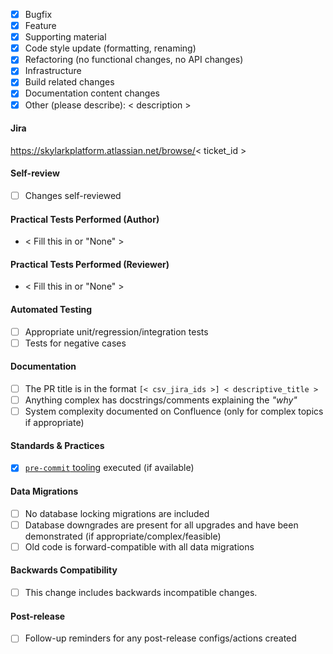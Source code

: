 <!-- Enter a very brief description of change -->
<!-- Add any optional commentary which may help the code reviewer. -->

<!-- Please tick all relevant change types this PR commits -->
<!-- Delete non-relevant lines -->
* [x] Bugfix
* [x] Feature
* [x] Supporting material
* [x] Code style update (formatting, renaming)
* [x] Refactoring (no functional changes, no API changes)
* [x] Infrastructure
* [x] Build related changes
* [x] Documentation content changes
* [x] Other (please describe): < description >

#### Jira
<!-- Line separated list of relevant Jira ticket links -->
https://skylarkplatform.atlassian.net/browse/< ticket_id >

#### Self-review
* [ ] Changes self-reviewed

#### Practical Tests Performed (Author)
* < Fill this in or "None" >

#### Practical Tests Performed (Reviewer)
* < Fill this in or "None" >

#### Automated Testing <!-- Delete this section if not relevant -->
* [ ] Appropriate unit/regression/integration tests
* [ ] Tests for negative cases

#### Documentation
* [ ] The PR title is in the format `[< csv_jira_ids >] < descriptive_title >`
* [ ] Anything complex has docstrings/comments explaining the _"why"_
* [ ] System complexity documented on Confluence (only for complex topics if appropriate)

#### Standards & Practices
* [x] [`pre-commit` tooling](https://github.com/ostmodern/ost-githooks) executed (if available)

#### Data Migrations <!-- Delete this section if not relevant -->
* [ ] No database locking migrations are included
* [ ] Database downgrades are present for all upgrades and have been demonstrated (if appropriate/complex/feasible)
* [ ] Old code is forward-compatible with all data migrations

#### Backwards Compatibility <!-- Delete this section if not relevant -->
<!-- Explain and document breaking changes -->
* [ ] This change includes backwards incompatible changes.

#### Post-release <!-- Delete this section if not relevant -->
* [ ] Follow-up reminders for any post-release configs/actions created

<!-- Document version 0.0.2 -->
<!-- Document tracked under ostmodern/ost-githooks -->
